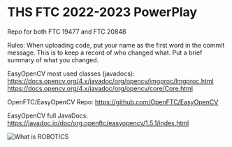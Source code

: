 # THS FTC 2022-2023 PowerPlay
Repo for both FTC 19477 and FTC 20848

Rules:
  When uploading code, put your name as the first word in the commit message. This is to keep a record of who changed what. Put a brief summary of what you changed.

EasyOpenCV most used classes (javadocs): 
  https://docs.opencv.org/4.x/javadoc/org/opencv/imgproc/Imgproc.html
  https://docs.opencv.org/4.x/javadoc/org/opencv/core/Core.html
  
OpenFTC/EasyOpenCV Repo: https://github.com/OpenFTC/EasyOpenCV

EasyOpenCV full JavaDocs: https://javadoc.io/doc/org.openftc/easyopencv/1.5.1/index.html

![What is ROBOTICS](https://user-images.githubusercontent.com/95108448/207765716-e981b49a-8011-4646-a12f-4ff40432c2d5.jpg)
